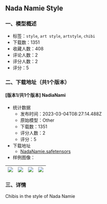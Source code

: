 ## Nada Namie Style
### 一、模型概述

- 标签：`style`, `art style`, `artstyle`, `chibi`
- 下载数：1351
- 收藏人数：408
- 评论人数：2
- 评分人数：2
- 评分：5

### 二、下载地址（共1个版本）

#### [版本1/共1个版本] NadiaNami

- 统计数据
  - 发布时间：2023-03-04T08:27:14.488Z
  - 原始模型：Other
  - 下载数：1351
  - 评分人数：2
  - 评分：5
- 下载地址
  - [NadaNamie.safetensors](https://civitai.com/api/download/models/17484)
- 样例图像：

| <img src="https://image.civitai.com/xG1nkqKTMzGDvpLrqFT7WA/26605a9c-8450-47a5-3d41-820a3e808600/width=450/178053.jpeg" /> | <img src="https://image.civitai.com/xG1nkqKTMzGDvpLrqFT7WA/63b241f2-fcfa-4a81-9934-a9e98cef8300/width=450/178065.jpeg" /> | <img src="https://image.civitai.com/xG1nkqKTMzGDvpLrqFT7WA/dcbb8f5c-4176-4391-9c88-3e6f69b70f00/width=450/178064.jpeg" /> | <img src="https://image.civitai.com/xG1nkqKTMzGDvpLrqFT7WA/d588c4e2-1823-49a9-a6fe-7313dec54000/width=450/178063.jpeg" /> |
| ---- | ---- | ---- | ---- |


### 三、详情
<p>Chibis in the style of Nada Namie</p>